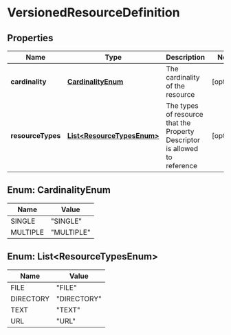 # VersionedResourceDefinition

## Properties
Name | Type | Description | Notes
------------ | ------------- | ------------- | -------------
**cardinality** | [**CardinalityEnum**](#CardinalityEnum) | The cardinality of the resource |  [optional]
**resourceTypes** | [**List&lt;ResourceTypesEnum&gt;**](#List&lt;ResourceTypesEnum&gt;) | The types of resource that the Property Descriptor is allowed to reference |  [optional]

<a name="CardinalityEnum"></a>
## Enum: CardinalityEnum
Name | Value
---- | -----
SINGLE | &quot;SINGLE&quot;
MULTIPLE | &quot;MULTIPLE&quot;

<a name="List<ResourceTypesEnum>"></a>
## Enum: List&lt;ResourceTypesEnum&gt;
Name | Value
---- | -----
FILE | &quot;FILE&quot;
DIRECTORY | &quot;DIRECTORY&quot;
TEXT | &quot;TEXT&quot;
URL | &quot;URL&quot;

